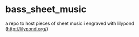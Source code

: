 # bass_sheet_music
a repo to host pieces of sheet music i engraved with lilypond (http://lilypond.org/)


